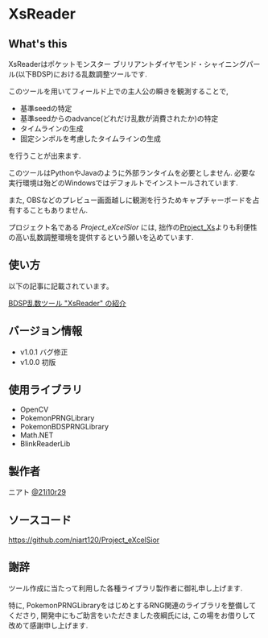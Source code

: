 # XsReader
## What's this
XsReaderはポケットモンスター ブリリアントダイヤモンド・シャイニングパール(以下BDSP)における乱数調整ツールです.

このツールを用いてフィールド上での主人公の瞬きを観測することで,

- 基準seedの特定
- 基準seedからのadvance(どれだけ乱数が消費されたか)の特定
- タイムラインの生成
- 固定シンボルを考慮したタイムラインの生成

を行うことが出来ます.

このツールはPythonやJavaのように外部ランタイムを必要としません. 必要な実行環境は殆どのWindowsではデフォルトでインストールされています.

また, OBSなどのプレビュー画面越しに観測を行うためキャプチャーボードを占有することもありません. 

プロジェクト名である _Project_eXcelSior_ には, 拙作の[Project_Xs](https://github.com/niart120/Project_Xs)よりも利便性の高い乱数調整環境を提供するという願いを込めています.

## 使い方
以下の記事に記載されています。

[BDSP乱数ツール "XsReader" の紹介](https://hackmd.io/@niart/SkCpMpk9n)

## バージョン情報
- v1.0.1 バグ修正
- v1.0.0 初版

## 使用ライブラリ
- OpenCV
- PokemonPRNGLibrary
- PokemonBDSPRNGLibrary
- Math.NET
- BlinkReaderLib

## 製作者
ニアト [@21i10r29](https://twitter.com/21i10r29)

## ソースコード
https://github.com/niart120/Project_eXcelSior

## 謝辞
ツール作成に当たって利用した各種ライブラリ製作者に御礼申し上げます.

特に, PokemonPRNGLibraryをはじめとするRNG関連のライブラリを整備してくださり, 開発中にもご助言をいただきました夜綱氏には, この場をお借りして改めて感謝申し上げます. 
